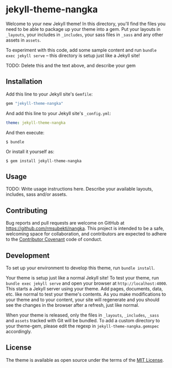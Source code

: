 # jekyll-theme-nangka

Welcome to your new Jekyll theme! In this directory, you'll find the files you need to be able to package up your theme into a gem. Put your layouts in `_layouts`, your includes in `_includes`, your sass files in `_sass` and any other assets in `assets`.

To experiment with this code, add some sample content and run `bundle exec jekyll serve` – this directory is setup just like a Jekyll site!

TODO: Delete this and the text above, and describe your gem


## Installation

Add this line to your Jekyll site's `Gemfile`:

```ruby
gem "jekyll-theme-nangka"
```

And add this line to your Jekyll site's `_config.yml`:

```yaml
theme: jekyll-theme-nangka
```

And then execute:

    $ bundle

Or install it yourself as:

    $ gem install jekyll-theme-nangka

## Usage

TODO: Write usage instructions here. Describe your available layouts, includes, sass and/or assets.

## Contributing

Bug reports and pull requests are welcome on GitHub at https://github.com/rmsubekti/nangka. This project is intended to be a safe, welcoming space for collaboration, and contributors are expected to adhere to the [Contributor Covenant](http://contributor-covenant.org) code of conduct.

## Development

To set up your environment to develop this theme, run `bundle install`.

Your theme is setup just like a normal Jekyll site! To test your theme, run `bundle exec jekyll serve` and open your browser at `http://localhost:4000`. This starts a Jekyll server using your theme. Add pages, documents, data, etc. like normal to test your theme's contents. As you make modifications to your theme and to your content, your site will regenerate and you should see the changes in the browser after a refresh, just like normal.

When your theme is released, only the files in `_layouts`, `_includes`, `_sass` and `assets` tracked with Git will be bundled.
To add a custom directory to your theme-gem, please edit the regexp in `jekyll-theme-nangka.gemspec` accordingly.

## License

The theme is available as open source under the terms of the [MIT License](https://opensource.org/licenses/MIT).


